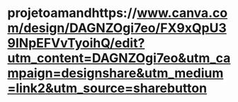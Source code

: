 # projetoamandhttps://www.canva.com/design/DAGNZOgi7eo/FX9xQpU39INpEFVvTyoihQ/edit?utm_content=DAGNZOgi7eo&utm_campaign=designshare&utm_medium=link2&utm_source=sharebutton
